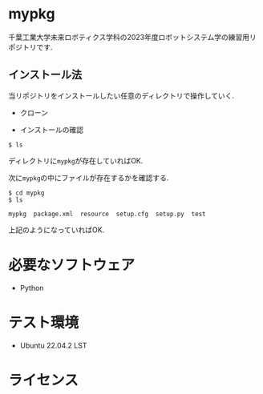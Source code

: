 # mypkg
千葉工業大学未来ロボティクス学科の2023年度ロボットシステム学の練習用リポジトリです.

## インストール法
当リポジトリをインストールしたい任意のディレクトリで操作していく.
* クローン

* インストールの確認
```
$ ls
```
ディレクトリに`mypkg`が存在していればOK.

次に`mypkg`の中にファイルが存在するかを確認する.
```
$ cd mypkg
$ ls
```
```
mypkg  package.xml  resource  setup.cfg  setup.py  test
```
上記のようになっていればOK.

# 必要なソフトウェア
* Python
# テスト環境
* Ubuntu 22.04.2 LST
# ライセンス


